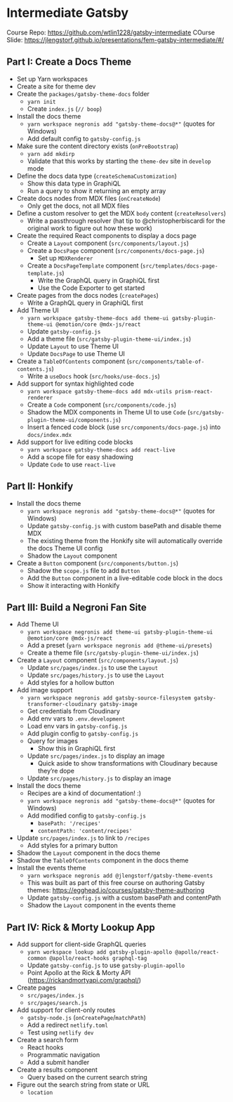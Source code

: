 # Intermediate Gatsby

Course Repo: https://github.com/wtlin1228/gatsby-intermediate
COurse Slide: https://jlengstorf.github.io/presentations/fem-gatsby-intermediate/#/

## Part I: Create a Docs Theme

- Set up Yarn workspaces
- Create a site for theme dev
- Create the `packages/gatsby-theme-docs` folder
  - `yarn init`
  - Create `index.js` (`// boop`)
- Install the docs theme
  - `yarn workspace negronis add "gatsby-theme-docs@*"` (quotes for Windows)
  - Add default config to `gatsby-config.js`
- Make sure the content directory exists (`onPreBootstrap`)
  - `yarn add mkdirp`
  - Validate that this works by starting the `theme-dev` site in `develop` mode
- Define the docs data type (`createSchemaCustomization`)
  - Show this data type in GraphiQL
  - Run a query to show it returning an empty array
- Create docs nodes from MDX files (`onCreateNode`)
  - Only get the docs, not all MDX files
- Define a custom resolver to get the MDX `body` content (`createResolvers`)
  - Write a passthrough resolver (hat tip to @christopherbiscardi for the original work to figure out how these work)
- Create the required React components to display a docs page
  - Create a `Layout` component (`src/components/layout.js`)
  - Create a `DocsPage` component (`src/components/docs-page.js`)
    - Set up `MDXRenderer`
  - Create a `DocsPageTemplate` component (`src/templates/docs-page-template.js`)
    - Write the GraphQL query in GraphiQL first
    - Use the Code Exporter to get started
- Create pages from the docs nodes (`createPages`)
  - Write a GraphQL query in GraphiQL first
- Add Theme UI
  - `yarn workspace gatsby-theme-docs add theme-ui gatsby-plugin-theme-ui @emotion/core @mdx-js/react`
  - Update `gatsby-config.js`
  - Add a theme file (`src/gatsby-plugin-theme-ui/index.js`)
  - Update `Layout` to use Theme UI
  - Update `DocsPage` to use Theme UI
- Create a `TableOfContents` component (`src/components/table-of-contents.js`)
  - Write a `useDocs` hook (`src/hooks/use-docs.js`)
- Add support for syntax highlighted code
  - `yarn workspace gatsby-theme-docs add mdx-utils prism-react-renderer`
  - Create a `Code` component (`src/components/code.js`)
  - Shadow the MDX components in Theme UI to use `Code` (`src/gatsby-plugin-theme-ui/components.js`)
  - Insert a fenced code block (use `src/components/docs-page.js`) into `docs/index.mdx`
- Add support for live editing code blocks
  - `yarn workspace gatsby-theme-docs add react-live`
  - Add a scope file for easy shadowing
  - Update `Code` to use `react-live`

## Part II: Honkify

- Install the docs theme
  - `yarn workspace negronis add "gatsby-theme-docs@*"` (quotes for Windows)
  - Update `gatsby-config.js` with custom basePath and disable theme MDX
  - The existing theme from the Honkify site will automatically override the docs Theme UI config
  - Shadow the `Layout` component
- Create a `Button` component (`src/components/button.js`)
  - Shadow the `scope.js` file to add `Button`
  - Add the `Button` component in a live-editable code block in the docs
  - Show it interacting with Honkify

## Part III: Build a Negroni Fan Site

- Add Theme UI
  - `yarn workspace negronis add theme-ui gatsby-plugin-theme-ui @emotion/core @mdx-js/react`
  - Add a preset (`yarn workspace negronis add @theme-ui/presets`)
  - Create a theme file (`src/gatsby-plugin-theme-ui/index.js`)
- Create a `Layout` component (`src/components/layout.js`)
  - Update `src/pages/index.js` to use the `Layout`
  - Update `src/pages/history.js` to use the `Layout`
  - Add styles for a hollow button
- Add image support
  - `yarn workspace negronis add gatsby-source-filesystem gatsby-transformer-cloudinary gatsby-image`
  - Get credentials from Cloudinary
  - Add env vars to `.env.development`
  - Load env vars in `gatsby-config.js`
  - Add plugin config to `gatsby-config.js`
  - Query for images
    - Show this in GraphiQL first
  - Update `src/pages/index.js` to display an image
    - Quick aside to show transformations with Cloudinary because they’re dope
  - Update `src/pages/history.js` to display an image
- Install the docs theme
  - Recipes are a kind of documentation! :)
  - `yarn workspace negronis add "gatsby-theme-docs@*"` (quotes for Windows)
  - Add modified config to `gatsby-config.js`
    - `basePath: '/recipes'`
    - `contentPath: 'content/recipes'`
- Update `src/pages/index.js` to link to `/recipes`
  - Add styles for a primary button
- Shadow the `Layout` component in the docs theme
- Shadow the `TableOfContents` component in the docs theme
- Install the events theme
  - `yarn workspace negronis add @jlengstorf/gatsby-theme-events`
  - This was built as part of this free course on authoring Gatsby themes: https://egghead.io/courses/gatsby-theme-authoring
  - Update `gatsby-config.js` with a custom basePath and contentPath
  - Shadow the `Layout` component in the events theme

## Part IV: Rick & Morty Lookup App

- Add support for client-side GraphQL queries
  - `yarn workspace lookup add gatsby-plugin-apollo @apollo/react-common @apollo/react-hooks graphql-tag`
  - Update `gatsby-config.js` to use `gatsby-plugin-apollo`
  - Point Apollo at the Rick & Morty API (https://rickandmortyapi.com/graphql/)
- Create pages
  - `src/pages/index.js`
  - `src/pages/search.js`
- Add support for client-only routes
  - `gatsby-node.js` (`onCreatePage`/`matchPath`)
  - Add a redirect `netlify.toml`
  - Test using `netlify dev`
- Create a search form
  - React hooks
  - Programmatic navigation
  - Add a submit handler
- Create a results component
  - Query based on the current search string
- Figure out the search string from state or URL
  - `location`
